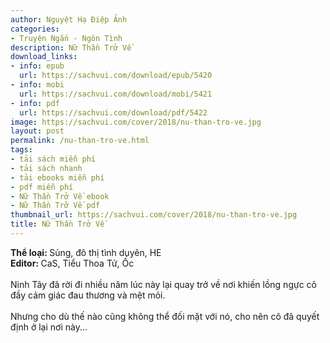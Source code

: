 ```yaml
---
author: Nguyệt Hạ Điệp Ảnh
categories:
- Truyện Ngắn - Ngôn Tình
description: Nữ Thần Trở Về
download_links:
- info: epub
  url: https://sachvui.com/download/epub/5420
- info: mobi
  url: https://sachvui.com/download/mobi/5421
- info: pdf
  url: https://sachvui.com/download/pdf/5422
image: https://sachvui.com/cover/2018/nu-than-tro-ve.jpg
layout: post
permalink: /nu-than-tro-ve.html
tags:
- tải sách miễn phí
- tải sách nhanh
- tải ebooks miễn phí
- pdf miễn phí
- Nữ Thần Trở Về ebook
- Nữ Thần Trở Về pdf
thumbnail_url: https://sachvui.com/cover/2018/nu-than-tro-ve.jpg
title: Nữ Thần Trở Về
---
```


 <div class="item-desc text-justify"> <p><strong>Thể loại: </strong>Sủng, đô thị tình duyên, HE<br><strong>Editor: </strong>CaS, Tiểu Thoa Tử, Ốc<br><br>Ninh Tây đã rời đi nhiều năm lúc này lại quay trở về nơi khiến lồng ngực cô đầy cảm giác đau thương và mệt mỏi.<br><br>Nhưng cho dù thế nào cũng không thể đối mặt với nó, cho nên cô đã quyết định ở lại nơi này...</p> </div>